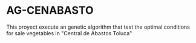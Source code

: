 # AG-CENABASTO
This proyect execute an genetic algorithm that test the optimal conditions for sale vegetables in "Central de Abastos Toluca"
